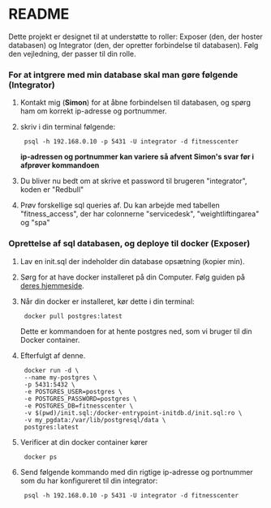 # README

Dette projekt er designet til at understøtte to roller: Exposer (den, der hoster databasen) og Integrator (den, der opretter forbindelse til databasen). Følg den vejledning, der passer til din rolle.


### For at intgrere med min database skal man gøre følgende (Integrator)
1) Kontakt mig (**Simon**) for at åbne forbindelsen til databasen, og spørg ham om korrekt ip-adresse og portnummer.
2) skriv i din terminal følgende: 

        psql -h 192.168.0.10 -p 5431 -U integrator -d fitnesscenter
    **ip-adressen og portnummer kan variere så afvent Simon's svar før i afprøver kommandoen**
3) Du bliver nu bedt om at skrive et password til brugeren "integrator", koden er "Redbull"
4) Prøv forskellige sql queries af. Du kan arbejde med tabellen "fitness_access", der har colonnerne "servicedesk", "weightliftingarea" og "spa"


### Oprettelse af sql databasen, og deploye til docker (Exposer)

1) Lav en init.sql der indeholder din database opsætning (kopier min).
2) Sørg for at have docker installeret på din Computer. Følg guiden på  [deres hjemmeside](www.docker.com).
3) Når din docker er installeret, kør dette i din terminal:

        docker pull postgres:latest
    Dette er kommandoen for at hente postgres ned, som vi bruger til din Docker container.

4) Efterfulgt af denne.

        docker run -d \
        --name my-postgres \
        -p 5431:5432 \
        -e POSTGRES_USER=postgres \
        -e POSTGRES_PASSWORD=postgres \
        -e POSTGRES_DB=fitnesscenter \
        -v $(pwd)/init.sql:/docker-entrypoint-initdb.d/init.sql:ro \
        -v my_pgdata:/var/lib/postgresql/data \
        postgres:latest

5) Verificer at din docker container kører

        docker ps

6) Send følgende kommando med din rigtige ip-adresse og portnummer som du har konfigureret til din integrator:
        
        psql -h 192.168.0.10 -p 5431 -U integrator -d fitnesscenter